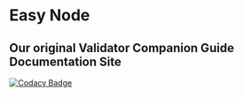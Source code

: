 # Easy Node
## Our original Validator Companion Guide Documentation Site
[![Codacy Badge](https://app.codacy.com/project/badge/Grade/c6f78ca84382441b970065bda0955525)](https://www.codacy.com/gh/easy-node-one/companion/dashboard?utm_source=github.com&amp;utm_medium=referral&amp;utm_content=easy-node-one/companion&amp;utm_campaign=Badge_Grade)
